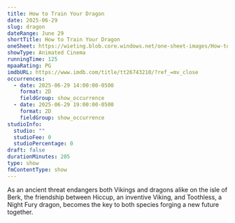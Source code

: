 ```yaml
---
title: How to Train Your Dragon
date: 2025-06-29  
slug: dragon
dateRange: June 29
shortTitle: How to Train Your Dragon
oneSheet: https://wieting.blob.core.windows.net/one-sheet-images/How-to-Train-Your-Dragon.png
showType: Animated Cinema
runningTime: 125
mpaaRating: PG
imdbURL: https://www.imdb.com/title/tt26743210/?ref_=mv_close
occurrences:
  - date: 2025-06-29 14:00:00-0500
    format: 2D
    fieldGroup: show_occurrence
  - date: 2025-06-29 19:00:00-0500
    format: 2D
    fieldGroup: show_occurrence
studioInfo:
  studio: ""
  studioFee: 0
  studioPercentage: 0
draft: false
durationMinutes: 205
type: show
fmContentType: show
---
```

As an ancient threat endangers both Vikings and dragons alike on the isle of Berk, the friendship between Hiccup, an inventive Viking, and Toothless, a Night Fury dragon, becomes the key to both species forging a new future together.